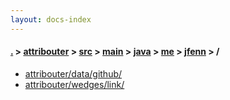 ```yaml
---
layout: docs-index
---
```

#### [.](./../../../../../../index) > [attribouter](./../../../../../index) > [src](./../../../../index) > [main](./../../../index) > [java](./../../index) > [me](./../index) > [jfenn](./index) > **/**

- [attribouter/data/github/](attribouter/data/github/)
- [attribouter/wedges/link/](attribouter/wedges/link/)
